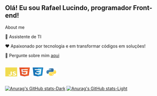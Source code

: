 ## Olá! Eu sou Rafael Lucindo, programador Front-end!
 

About me

💼 Assistente de TI

❤️ Apaixonado por tecnologia e em transformar códigos em soluções!

💬 Pergunte sobre mim <a href="instagra.com/rafaellucindoficial">aqui</a>


<div style="display: inline_block"><br>
  <img align="center" alt="Rafa-Js" height="30" width="40" src="https://raw.githubusercontent.com/devicons/devicon/master/icons/javascript/javascript-plain.svg">
  <img align="center" alt="Rafa-HTML" height="30" width="40" src="https://raw.githubusercontent.com/devicons/devicon/master/icons/html5/html5-original.svg">
  <img align="center" alt="Rafa-CSS" height="30" width="40" src="https://raw.githubusercontent.com/devicons/devicon/master/icons/css3/css3-original.svg">
  <img align="center" alt="Rafa-Python" height="30" width="40" src="https://raw.githubusercontent.com/devicons/devicon/master/icons/python/python-original.svg">
</div><br/>



[![Anurag's GitHub stats-Dark](https://github-readme-stats.vercel.app/api?username=rafaellucindo&show_icons=true&theme=dark#gh-dark-mode-only)](https://github.com/anuraghazra/github-readme-stats#gh-dark-mode-only)
[![Anurag's GitHub stats-Light](https://github-readme-stats.vercel.app/api?username=rafaellucindo&show_icons=true&theme=default#gh-light-mode-only)](https://github.com/anuraghazra/github-readme-stats#gh-light-mode-only)

